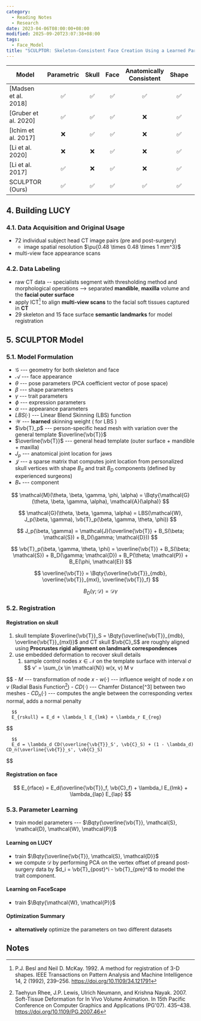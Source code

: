 ```yaml
---
category:
  - Reading Notes
  - Research
date: 2023-04-06T08:00:00+08:00
modified: 2025-09-20T23:07:38+08:00
tags:
  - Face_Model
title: "SCULPTOR: Skeleton-Consistent Face Creation Using a Learned Parametric Generator"
---
```


| Model                |     Parametric     |       Skull        |        Face        | Anatomically Consistent |       Shape        |        Pose        |     Expression     |     Appearance     |       Trait        |
| -------------------- | :----------------: | :----------------: | :----------------: | :---------------------: | :----------------: | :----------------: | :----------------: | :----------------: | :----------------: |
| [Madsen et al. 2018] | :white_check_mark: | :white_check_mark: | :white_check_mark: |   :white_check_mark:    | :white_check_mark: |        :x:         |        :x:         |        :x:         |        :x:         |
| [Gruber et al. 2020] | :white_check_mark: | :white_check_mark: | :white_check_mark: |           :x:           | :white_check_mark: |        :x:         |        :x:         |        :x:         |        :x:         |
| [Ichim et al. 2017]  |        :x:         | :white_check_mark: | :white_check_mark: |           :x:           | :white_check_mark: | :white_check_mark: | :white_check_mark: | :white_check_mark: |        :x:         |
| [Li et al. 2020]     |        :x:         |        :x:         | :white_check_mark: |           :x:           | :white_check_mark: | :white_check_mark: | :white_check_mark: | :white_check_mark: |        :x:         |
| [Li et al. 2017]     | :white_check_mark: |        :x:         | :white_check_mark: |           :x:           | :white_check_mark: | :white_check_mark: | :white_check_mark: |        :x:         |        :x:         |
| SCULPTOR (Ours)      | :white_check_mark: | :white_check_mark: | :white_check_mark: |   :white_check_mark:    | :white_check_mark: | :white_check_mark: | :white_check_mark: | :white_check_mark: | :white_check_mark: |

## 4. Building LUCY

### 4.1. Data Acquisition and Original Usage

- 72 individual subject head CT image pairs (pre and post-surgery)
  - image spatial resolution $\pu{0.48 \times 0.48 \times 1 mm^3}$
- multi-view face appearance scans

### 4.2. Data Labeling

- raw CT data -- specialists segment with thresholding method and morphological operations --> separated **mandible**, **maxilla** volume and the **facial outer surface**
- apply ICT[^1] to align **multi-view scans** to the facial soft tissues captured in **CT**
- 29 skeleton and 15 face surface **semantic landmarks** for model registration

[^1]: P.J. Besl and Neil D. McKay. 1992. A method for registration of 3-D shapes. IEEE Transactions on Pattern Analysis and Machine Intelligence 14, 2 (1992), 239–256. <https://doi.org/10.1109/34.121791>

## 5. SCULPTOR Model

### 5.1. Model Formulation

- $\mathcal{G}$ --- geometry for both skeleton and face
- $\mathcal{A}$ --- face appearance
- $\theta$ --- pose parameters (PCA coefficient vector of pose space)
- $\beta$ --- shape parameters
- $\gamma$ --- trait parameters
- $\phi$ --- expression parameters
- $\alpha$ --- appearance parameters
- $LBS(\cdot)$ --- Linear Blend Skinning (LBS) function
- $\mathcal{W}$ --- **learned** skinning weight ( for LBS )
- $\vb{T}_p$ --- person-specific head mesh with variation over the general template $\overline{\vb{T}}$
- $\overline{\vb{T}}$ --- general head template (outer surface + mandible + maxilla)
- $J_p$ --- anatomical joint location for jaws
- $\mathcal{J}$ --- a sparse matrix that computes joint location from personalized skull vertices with shape $B_S$ and trait $B_D$ components (defined by experienced surgeons)
- $B_*$ --- component

$$
\mathcal{M}(\theta, \beta, \gamma, \phi, \alpha) = \Bqty{\mathcal{G}(\theta, \beta, \gamma, \alpha), \mathcal{A}(\alpha)}
$$

$$
\mathcal{G}(\theta, \beta, \gamma, \alpha) = LBS(\mathcal{W}, J_p(\beta, \gamma), \vb{T}_p(\beta, \gamma, \theta, \phi))
$$

$$
J_p(\beta, \gamma) = \mathcal{J}(\overline{\vb{T}} + B_S(\beta; \mathcal{S}) + B_D(\gamma; \mathcal{D}))
$$

$$
\vb{T}_p(\beta, \gamma, \theta, \phi) = \overline{\vb{T}} + B_S(\beta; \mathcal{S}) + B_D(\gamma; \mathcal{D}) + B_P(\theta; \mathcal{P}) + B_E(\phi, \mathcal{E})
$$

$$
\overline{\vb{T}} = \Bqty{\overline{\vb{T}}_{mdb}, \overline{\vb{T}}_{mxl}, \overline{\vb{T}}_f}
$$

$$
B_D(\gamma; \mathcal{D}) = \mathcal{D} \gamma
$$

### 5.2. Registration

#### Registration on skull

1. skull template $\overline{\vb{T}}_S = \Bqty{\overline{\vb{T}}_{mdb}, \overline{\vb{T}}_{mxl}}$ and CT skull $\vb{C}_S$ are roughly aligned using **Procrustes rigid alignment on landmark correspondences**
4. use embedded deformation to recover skull details
   1. sample control nodes $x \in \mathcal{N}$ on the template surface with interval $\sigma$
$$
      v' = \sum_{x \in \mathcal{N}} w(x, v) M v
      
$$
      - $M$ --- transformation of node $x$
      - $w(\cdot)$ --- influence weight of node $x$ on $v$ (Radial Basis Function[^2])
      - $CD(\cdot)$ --- Chamfer Distance[^3] between two meshes
      - $CD_n(\cdot)$ --- computes the angle between the corresponding vertex normal, adds a normal penalty

      $$
      E_{rskull} = E_d + \lambda_l E_{lmk} + \lambda_r E_{reg}
      
$$

      $$
      E_d = \lambda_d CD(\overline{\vb{T}}_S', \vb{C}_S) + (1 - \lambda_d) CD_n(\overline{\vb{T}}_s', \vb{C}_S)
      
$$

[^2]: Taehyun Rhee, J.P. Lewis, Ulrich Neumann, and Krishna Nayak. 2007. Soft-Tissue Deformation for In Vivo Volume Animation. In 15th Pacific Conference on Computer Graphics and Applications (PG'07). 435–438. <https://doi.org/10.1109/PG.2007.46>

#### Registration on face

$$
E_{rface} = E_d(\overline{\vb{T}}_f, \vb{C}_f) + \lambda_l E_{lmk} + \lambda_{lap} E_{lap}
$$

### 5.3. Parameter Learning

- train model parameters --- $\Bqty{\overline{\vb{T}}, \mathcal{S}, \mathcal{D}, \mathcal{W}, \mathcal{P}}$

#### Learning on LUCY

- train $\Bqty{\overline{\vb{T}}, \mathcal{S}, \mathcal{D}}$
- we compute $\mathcal{D}$ by performing PCA on the vertex offset of preand post-surgery data by $d_i = \vb{T}_{post}^i - \vb{T}_{pre}^i$ to model the trait component.

#### Learning on FaceScape

- train $\Bqty{\mathcal{W}, \mathcal{P}}$

#### Optimization Summary

- **alternatively** optimize the parameters on two different datasets

## Notes
